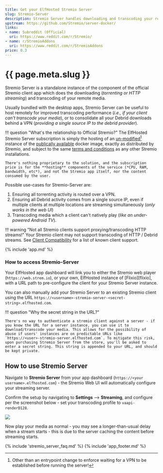 ```yaml
---
title: Get your ElfHosted Stremio Server
slug: Stremio-Server
description: Stremio Server handles downloading and transcoding your remote streams, supporting various Stremio clients and debrid provider implementations
upstream: https://github.com/Stremio/server-docker/
links:
- name: Subreddit (Official)
  uri: https://www.reddit.com/r/Stremio/
- name: r/StremioAddons
  uri: https://www.reddit.com/r/StremioAddons
price: 0.3
---
```


# {{ page.meta.slug }}

Stremio Server is a standalone instance of the component of the official Stremio client app which does the downloading (*torrenting or HTTP streaming*) and transcoding of your remote media.

Usually bundled with the desktop apps, Stremio Server can be useful to host remotely for improved transcoding performance (*i.e., if your client can't transcode your media*), or to consolidate all your Debrid downloads behind a VPN (*providing a single source IP to the debrid provider*).

!!! question "What's the relationship to Official Stremio?"
    The ElfHosted Stremio Server subscription is simply the hosting of an [un-modified](https://github.com/geek-cookbook/containers/blob/main/apps/stremio-server/Dockerfile)[^1] instance of the [publically available](https://github.com/Stremio/server-docker/) docker image, exactly as distributed by Stremio, and subject to the same [terms and conditions](https://www.stremio.com/tos) as any other Stremio installations.

    There's nothing proprietary to the solution, and the subscription price is for the **hosting** components of the service (*CPU, RAM, bandwidth, etc*), and not the Stremio app itself, nor the content consumed by the user.

Possible use-cases for Stremio-Server are:

1. Ensuring all torrenting activity is routed over a VPN.
2. Ensuring all Debrid activity comes from a single source IP, even if multiple clients at multiple locations are streaming simultaneously (*only works in the web UI*)
3. Transcoding media which a client can't natively play (*like an under-powered Android TV*).

!!! warning "Not all Stremio clients support proxying/transcoding HTTP streams!"
    Your Stremio client may not support transcoding of HTTP / Debrid streams. See [Client Compatibility](#client-compatibility) for a list of known client support.

{% include 'app.md' %}

### How to access Stremio-Server

Your ElfHosted app dashboard will link you to either the Stremio web player (`https://web.strem.io`), or your own, ElfHosted instance of [Flixio][flixio], with a URL path to pre-configure the client for your Stremio Server instance.

You can also manually add your Stremio Server to an existing Stremio client using the URL  `https://<username>-stremio-server-<secret-string>.elfhosted.com`.

!!! question "Why the secret string in the URL?"

    There's no way to authenticate a stremio client against a server - if you know the URL for a server instance, you can use it to download/transcode your media. This allows for the possibility of abuse if users' instances are on predictable URLs like `https://<user>-stremio-server.elfhosted.com`. To mitigate this risk, upon purchasing Stremio Server from the store, you'll be asked to enter a secret string. This string is appended to your URL, and should be kept private. 

## How to use Stremio Server

Navigate to **Stremio Server** from your app dashboard (`https://<your username>.elfhosted.com`) - the Stremio Web UI will automatically configure your streaming server.

Confirm the setup by navigating to **Settings** --> **Streaming**, and configure per the screenshot below - set your transcoding profile to `vaapi-renderD128`.

![](/images/stremio-server-setup-1.png)

Now play your media as normal - you may see a longer-than-usual delay when a stream starts - this is due to the server caching the content before streaming starts.

{% include 'stremio_server_faq.md' %}
{% include 'app_footer.md' %}

[^1]: Other than an entrypoint change to enforce waiting for a VPN to be established before running the server!
